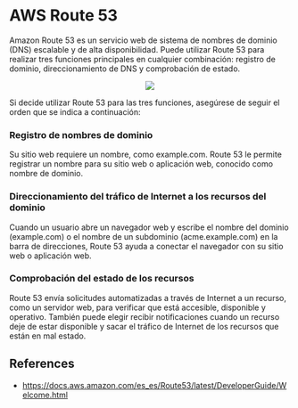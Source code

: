# AWS Route 53

Amazon Route 53 es un servicio web de sistema de nombres de dominio (DNS) escalable y de alta disponibilidad. Puede utilizar Route 53 para realizar tres funciones principales en cualquier combinación: registro de dominio, direccionamiento de DNS y comprobación de estado.

<p align="center">
  <img src="https://github.com/dimasx010/knowledge/assets/105082657/94f125d7-2935-41e3-ab5d-4d62b21e25f6">
</p>

Si decide utilizar Route 53 para las tres funciones, asegúrese de seguir el orden que se indica a continuación:

### Registro de nombres de dominio
Su sitio web requiere un nombre, como example.com. Route 53 le permite registrar un nombre para su sitio web o aplicación web, conocido como nombre de dominio.

### Direccionamiento del tráfico de Internet a los recursos del dominio
Cuando un usuario abre un navegador web y escribe el nombre del dominio (example.com) o el nombre de un subdominio (acme.example.com) en la barra de direcciones, Route 53 ayuda a conectar el navegador con su sitio web o aplicación web.

### Comprobación del estado de los recursos
Route 53 envía solicitudes automatizadas a través de Internet a un recurso, como un servidor web, para verificar que está accesible, disponible y operativo. También puede elegir recibir notificaciones cuando un recurso deje de estar disponible y sacar el tráfico de Internet de los recursos que están en mal estado.

## References
- https://docs.aws.amazon.com/es_es/Route53/latest/DeveloperGuide/Welcome.html
